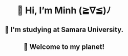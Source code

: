 <h1 align=center>👋 Hi, I’m Minh (≧∇≦)ﾉ</h1>
 
 <h2 align=center>🏫 I'm studying at Samara University.</h2>
 
<!-- - 📫 How to reach me: quangminh01122002@gmail.com -->

<h2 align=center>🌱 Welcome to my planet!</h2>

<!--**About me**

- Facebook: [Trần Quang Minh](https://www.facebook.com/tran.quang.minh.2002)

- Instagram: [quangminh.202](https://www.instagram.com/quangminh.202/)

- Email: <quangminh01122002@gmail.com>

---
**quangminh-202/quangminh-202** is a ✨ _special_ ✨ repository because its `README.md` (this file) appears on your GitHub profile.

Here are some ideas to get you started:

- 🔭 I’m currently working on ...
- 🌱 I’m currently learning ...
- 👯 I’m looking to collaborate on ...
- 🤔 I’m looking for help with ...
- 💬 Ask me about ...
- 📫 How to reach me: ...
- 😄 Pronouns: ...
- ⚡ Fun fact: ...
-->
